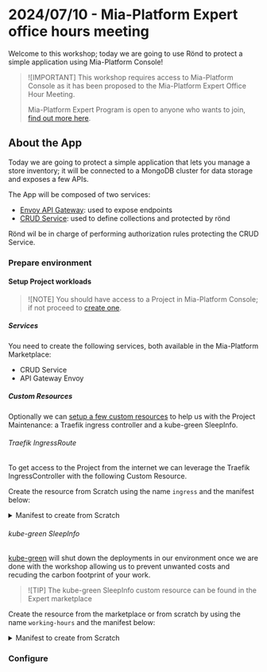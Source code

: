 # 2024/07/10 - Mia-Platform Expert office hours meeting

Welcome to this workshop; today we are going to use Rönd to protect a simple application using Mia-Platform Console!

> ![IMPORTANT]
> This workshop requires access to Mia-Platform Console as it has been proposed to the Mia-Platform Expert Office Hour Meeting.
>
> Mia-Platform Expert Program is open to anyone who wants to join, [find out more here][expert-program].

## About the App

Today we are going to protect a simple application that lets you manage a store inventory; it will be connected to a MongoDB cluster for data storage and exposes a few APIs.

The App will be composed of two services:

- [Envoy API Gateway][envoy]: used to expose endpoints
- [CRUD Service][crud]: used to define collections and protected by rönd

Rönd wil be in charge of performing authorization rules protecting the CRUD Service.

### Prepare environment

#### Setup Project workloads

> ![NOTE]
> You should have access to a Project in Mia-Platform Console; if not proceed to [create one][create-project].

##### Services

You need to create the following services, both available in the Mia-Platform Marketplace:

- CRUD Service
- API Gateway Envoy

##### Custom Resources

Optionally we can [setup a few custom resources][create-custom-resource] to help us with the Project Maintenance: a Traefik ingress controller and a kube-green SleepInfo.

###### Traefik IngressRoute

To get access to the Project from the internet we can leverage the Traefik IngressController with the following Custom Resource.

Create the resource from Scratch using the name `ingress` and the manifest below:

<details>
<summary>Manifest to create from Scratch</summary>

```yaml
apiVersion: traefik.containo.us/v1alpha1
kind: IngressRoute
metadata:
  name: ingress
  labels:
    app.kubernetes.io/instance: ingress-controller
spec:
  entryPoints:
    - websecure
  routes:
    - kind: Rule
      match: Host(`{{PROJECT_HOST}}`) # use a Public Variable or change this.
      services:
        - name: api-gateway
          port: 8080
```

</details>

###### kube-green SleepInfo

[kube-green][kube-green] will shut down the deployments in our environment once we are done with the workshop allowing us to prevent unwanted costs and recuding the carbon footprint of your work.

> ![TIP]
> The kube-green SleepInfo custom resource can be found in the Expert marketplace

Create the resource from the marketplace or from scratch by using the name `working-hours` and the manifest below:

<details>
<summary>Manifest to create from Scratch</summary>

```yaml
apiVersion: kube-green.com/v1alpha1
kind: SleepInfo
metadata:
  name: working-hours
spec:
  sleepAt: '19:00'
  timeZone: Europe/Rome
  weekdays: 1-5
```

</details>

### Configure

[expert-program]: https://events.mia-platform.eu/mia-platform-expert-community
[envoy]: https://www.envoyproxy.io
[crud]: https://github.com/mia-platform/crud-service
[kube-green]: https://kube-green.dev
[create-project]: https://docs.mia-platform.eu/docs/console/project-configuration/create-a-project
[create-custom-resource]: https://docs.mia-platform.eu/docs/console/design-your-projects/custom-resources